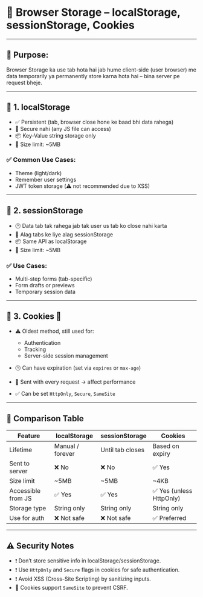 # 💾 Browser Storage – localStorage, sessionStorage, Cookies

---

## 🧠 Purpose:
Browser Storage ka use tab hota hai jab hume client-side (user browser) me data temporarily ya permanently store karna hota hai – bina server pe request bheje.

---

## 🔹 1. localStorage

- ✅ Persistent (tab, browser close hone ke baad bhi data rahega)
- 🔐 Secure nahi (any JS file can access)
- 📦 Key-Value string storage only
- 📏 Size limit: ~5MB

### ✅ Common Use Cases:
- Theme (light/dark)
- Remember user settings
- JWT token storage (⚠️ not recommended due to XSS)

---

## 🔹 2. sessionStorage

- 🕐 Data tab tak rahega jab tak user us tab ko close nahi karta
- 👥 Alag tabs ke liye alag sessionStorage
- 📦 Same API as localStorage
- 📏 Size limit: ~5MB

### ✅ Use Cases:
- Multi-step forms (tab-specific)
- Form drafts or previews
- Temporary session data

---

## 🔹 3. Cookies 🍪

- ⚠️ Oldest method, still used for:
  - Authentication
  - Tracking
  - Server-side session management

- 🕒 Can have expiration (set via `expires` or `max-age`)
- 👀 Sent with every request → affect performance
- ✅ Can be set `HttpOnly`, `Secure`, `SameSite`

---

## 🔁 Comparison Table

| Feature              | localStorage     | sessionStorage   | Cookies         |
|----------------------|------------------|------------------|-----------------|
| Lifetime             | Manual / forever | Until tab closes | Based on expiry |
| Sent to server       | ❌ No             | ❌ No             | ✅ Yes           |
| Size limit           | ~5MB             | ~5MB             | ~4KB            |
| Accessible from JS   | ✅ Yes            | ✅ Yes            | ✅ Yes (unless HttpOnly) |
| Storage type         | String only      | String only      | String only     |
| Use for auth         | ❌ Not safe       | ❌ Not safe       | ✅ Preferred     |

---

## ⚠️ Security Notes

- ❗ Don’t store sensitive info in localStorage/sessionStorage.
- ❗ Use `HttpOnly` and `Secure` flags in cookies for safe authentication.
- ❗ Avoid XSS (Cross-Site Scripting) by sanitizing inputs.
- 🔐 Cookies support `SameSite` to prevent CSRF.

